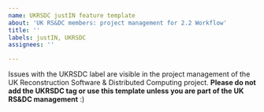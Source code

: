 ```yaml
---
name: UKRSDC justIN feature template
about: 'UK RS&DC members: project management for 2.2 Workflow'
title: ''
labels: justIN, UKRSDC
assignees: ''

---
```


Issues with the UKRSDC label are visible in the project management of the UK Reconstruction Software & Distributed Computing project. **Please do not add the UKRSDC tag or use this template unless you are part of the UK RS&DC management** :)
